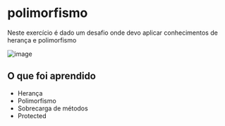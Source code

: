 # polimorfismo

Neste exercício é dado um desafio onde devo aplicar conhecimentos de herança e polimorfismo

![image](https://user-images.githubusercontent.com/51761169/132435913-c5bd7836-6bb9-4e4e-8c75-4092d728b0dd.png)

## O que foi aprendido

 - Herança
 - Polimorfismo
 - Sobrecarga de métodos
 - Protected
